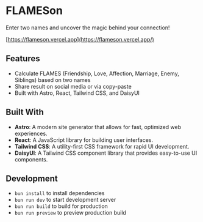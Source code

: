# FLAMESon

Enter two names and uncover the magic behind your connection!

[https://flameson.vercel.app](https://flameson.vercel.app/)

## Features

- Calculate FLAMES (Friendship, Love, Affection, Marriage, Enemy, Siblings) based on two names
- Share result on social media or via copy-paste
- Built with Astro, React, Tailwind CSS, and DaisyUI

## Built With

- **Astro**: A modern site generator that allows for fast, optimized web experiences.
- **React**: A JavaScript library for building user interfaces.
- **Tailwind CSS**: A utility-first CSS framework for rapid UI development.
- **DaisyUI**: A Tailwind CSS component library that provides easy-to-use UI components.

## Development

- `bun install` to install dependencies
- `bun run dev` to start development server
- `bun run build` to build for production
- `bun run preview` to preview production build
